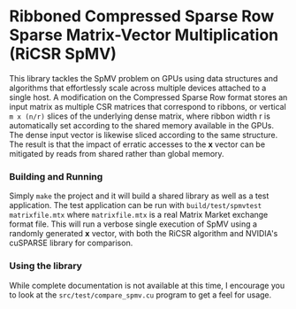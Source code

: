 # Ribboned Compressed Sparse Row Sparse Matrix-Vector Multiplication (RiCSR SpMV)
This library tackles the SpMV problem on GPUs using data structures and algorithms that effortlessly scale across multiple devices attached to a single host. A modification on the Compressed Sparse Row format stores an input matrix as multiple CSR matrices that correspond to ribbons, or vertical `m x (n/r)` slices of the underlying dense matrix, where ribbon width r is automatically set according to the shared memory available in the GPUs. The dense input vector is likewise sliced according to the same structure. The result is that the impact of erratic accesses to the **x** vector can be mitigated by reads from shared rather than global memory.

### Building and Running
Simply `make` the project and it will build a shared library as well as a test application.
The test application can be run with `build/test/spmvtest matrixfile.mtx` where `matrixfile.mtx` is a real Matrix Market exchange format file. This will run a verbose single execution of SpMV using a randomly generated **x** vector, with both the RiCSR algorithm and NVIDIA's cuSPARSE library for comparison.

### Using the library
While complete documentation is not available at this time, I encourage you to look at the `src/test/compare_spmv.cu` program to get a feel for usage.
